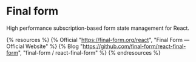 # Final form

High performance subscription-based form state management for React.

{% resources %}
  {% Official "https://final-form.org/react", "Final Form — Official Website" %}
  {% Blog "https://github.com/final-form/react-final-form", "final-form / react-final-form" %}
{% endresources %}
